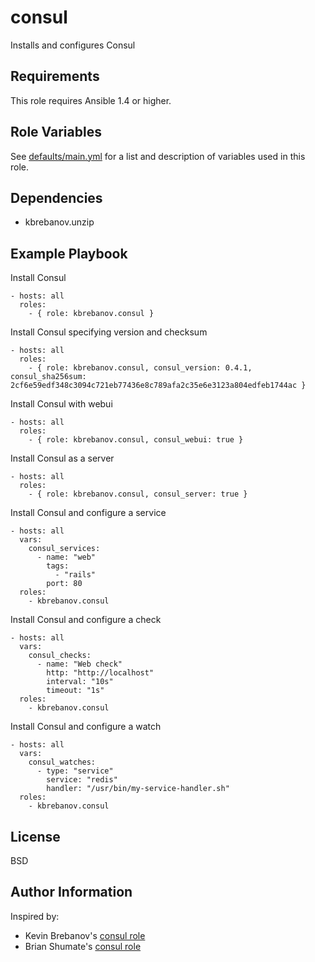 consul
=======

Installs and configures Consul

Requirements
------------

This role requires Ansible 1.4 or higher.

Role Variables
--------------

See [defaults/main.yml](defaults/main.yml) for a list and description of
variables used in this role.

Dependencies
------------

- kbrebanov.unzip

Example Playbook
----------------

Install Consul
```
- hosts: all
  roles:
    - { role: kbrebanov.consul }
```

Install Consul specifying version and checksum
```
- hosts: all
  roles:
    - { role: kbrebanov.consul, consul_version: 0.4.1, consul_sha256sum: 2cf6e59edf348c3094c721eb77436e8c789afa2c35e6e3123a804edfeb1744ac }
```

Install Consul with webui
```
- hosts: all
  roles:
    - { role: kbrebanov.consul, consul_webui: true }
```

Install Consul as a server
```
- hosts: all
  roles:
    - { role: kbrebanov.consul, consul_server: true }
```

Install Consul and configure a service
```
- hosts: all
  vars:
    consul_services:
      - name: "web"
        tags:
          - "rails"
        port: 80
  roles:
    - kbrebanov.consul
```

Install Consul and configure a check
```
- hosts: all
  vars:
    consul_checks:
      - name: "Web check"
        http: "http://localhost"
        interval: "10s"
        timeout: "1s"
  roles:
    - kbrebanov.consul
```

Install Consul and configure a watch
```
- hosts: all
  vars:
    consul_watches:
      - type: "service"
        service: "redis"
        handler: "/usr/bin/my-service-handler.sh"
  roles:
    - kbrebanov.consul
```

License
-------

BSD

Author Information
------------------

Inspired by:
- Kevin Brebanov's [consul role](https://github.com/kbrebanov/ansible-consul)
- Brian Shumate's [consul role](https://github.com/brianshumate/ansible-consul)
